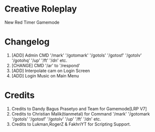# Creative Roleplay
New Red Timer Gamemode
 
 # Changelog
 1. [ADD] Admin CMD '/mark' '/gotomark' '/gotols' '/gotosf' '/gotolv' '/gotohq' '/up' '/ft' '/dn' etc.
 2. [CHANGE] CMD '/ar' to '/respond'
 3. [ADD] Interpolate cam on Login Screen
 4. [ADD] Login Music on Main Menu
 
 # Credits
 
 1. Credits to Dandy Bagus Prasetyo and Team for Gamemode[LRP V7]
 2. Credits to Christian Malik(tianmetal) for Command '/mark' '/gotomark '/gotols' '/gotosf' '/gotolv' '/up' '/ft' '/dn' etc.
 3. Credits to Lukman,RogerZ & FakhriYT for Scripting Support.
